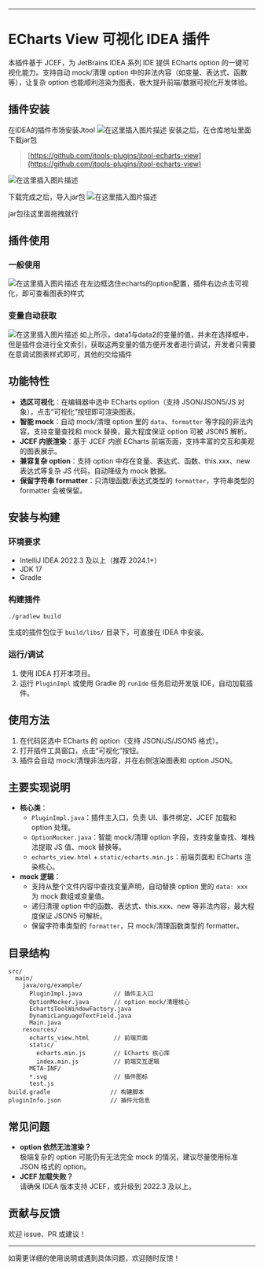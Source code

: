 

---

# ECharts View 可视化 IDEA 插件

本插件基于 JCEF，为 JetBrains IDEA 系列 IDE 提供 ECharts option 的一键可视化能力。支持自动 mock/清理 option 中的非法内容（如变量、表达式、函数等），让复杂 option 也能顺利渲染为图表，极大提升前端/数据可视化开发体验。

## 插件安装

在IDEA的插件市场安装Jtool
![在这里插入图片描述](doc/1.png)
安装之后，在仓库地址里面下载jar包

> [https://github.com/jtools-plugins/jtool-echarts-view](https://github.com/jtools-plugins/jtool-echarts-view)
>
![在这里插入图片描述](doc/2.png)

下载完成之后，导入jar包
![在这里插入图片描述](doc/3.png)

jar包往这里面拖拽就行

## 插件使用
### 一般使用
![在这里插入图片描述](doc/4.png)
在左边框选住echarts的option配置，插件右边点击可视化，即可查看图表的样式

### 变量自动获取

![在这里插入图片描述](doc/5.png)
如上所示，data1与data2的变量的值，并未在选择框中，但是插件会进行全文索引，获取这两变量的值方便开发者进行调试，开发者只需要在意调试图表样式即可，其他的交给插件
## 功能特性

- **选区可视化**：在编辑器中选中 ECharts option（支持 JSON/JSON5/JS 对象），点击“可视化”按钮即可渲染图表。
- **智能 mock**：自动 mock/清理 option 里的 `data`、`formatter` 等字段的非法内容，支持变量查找和 mock 替换，最大程度保证 option 可被 JSON5 解析。
- **JCEF 内嵌渲染**：基于 JCEF 内嵌 ECharts 前端页面，支持丰富的交互和美观的图表展示。
- **兼容复杂 option**：支持 option 中存在变量、表达式、函数、this.xxx、new 表达式等复杂 JS 代码，自动降级为 mock 数据。
- **保留字符串 formatter**：只清理函数/表达式类型的 `formatter`，字符串类型的 formatter 会被保留。

## 安装与构建
### 环境要求

- IntelliJ IDEA 2022.3 及以上（推荐 2024.1+）
- JDK 17
- Gradle

### 构建插件

```bash
./gradlew build
```

生成的插件包位于 `build/libs/` 目录下，可直接在 IDEA 中安装。

### 运行/调试

1. 使用 IDEA 打开本项目。
2. 运行 `PluginImpl` 或使用 Gradle 的 `runIde` 任务启动开发版 IDE，自动加载插件。

## 使用方法

1. 在代码区选中 ECharts 的 option（支持 JSON/JS/JSON5 格式）。
2. 打开插件工具窗口，点击“可视化”按钮。
3. 插件会自动 mock/清理非法内容，并在右侧渲染图表和 option JSON。

## 主要实现说明

- **核心类**：
  - `PluginImpl.java`：插件主入口，负责 UI、事件绑定、JCEF 加载和 option 处理。
  - `OptionMocker.java`：智能 mock/清理 option 字段，支持变量查找、堆栈法提取 JS 值、mock 替换等。
  - `echarts_view.html` + `static/echarts.min.js`：前端页面和 ECharts 渲染核心。
- **mock 逻辑**：
  - 支持从整个文件内容中查找变量声明，自动替换 option 里的 `data: xxx` 为 mock 数组或变量值。
  - 递归清理 option 中的函数、表达式、this.xxx、new 等非法内容，最大程度保证 JSON5 可解析。
  - 保留字符串类型的 `formatter`，只 mock/清理函数类型的 formatter。

## 目录结构

```
src/
  main/
    java/org/example/
      PluginImpl.java         // 插件主入口
      OptionMocker.java       // option mock/清理核心
      EchartsToolWindowFactory.java
      DynamicLanguageTextField.java
      Main.java
    resources/
      echarts_view.html       // 前端页面
      static/
        echarts.min.js        // ECharts 核心库
        index.min.js          // 前端交互逻辑
      META-INF/
      *.svg                   // 插件图标
      test.js
build.gradle                 // 构建脚本
pluginInfo.json              // 插件元信息
```

## 常见问题

- **option 依然无法渲染？**  
  极端复杂的 option 可能仍有无法完全 mock 的情况，建议尽量使用标准 JSON 格式的 option。
- **JCEF 加载失败？**  
  请确保 IDEA 版本支持 JCEF，或升级到 2022.3 及以上。

## 贡献与反馈

欢迎 issue、PR 或建议！

---

如需更详细的使用说明或遇到具体问题，欢迎随时反馈！
